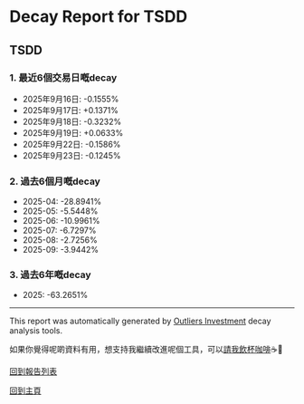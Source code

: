 # Decay Report for TSDD

## TSDD

### 1. 最近6個交易日嘅decay

- 2025年9月16日: -0.1555%
- 2025年9月17日: +0.1371%
- 2025年9月18日: -0.3232%
- 2025年9月19日: +0.0633%
- 2025年9月22日: -0.1586%
- 2025年9月23日: -0.1245%

### 2. 過去6個月嘅decay

- 2025-04: -28.8941%
- 2025-05: -5.5448%
- 2025-06: -10.9961%
- 2025-07: -6.7297%
- 2025-08: -2.7256%
- 2025-09: -3.9442%

### 3. 過去6年嘅decay

- 2025: -63.2651%

------------------------------
This report was automatically generated by [Outliers Investment](https://outliersecon.github.io/Outliers-Investment/) decay analysis tools.

如果你覺得呢啲資料有用，想支持我繼續改進呢個工具，可以[請我飲杯咖啡](https://buymeacoffee.com/outliersecon)☕🙏

[回到報告列表](https://outliersecon.github.io/Outliers-Investment/reports/reports_public)

[回到主頁](https://outliersecon.github.io/Outliers-Investment/)